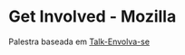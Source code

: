 # Get Involved - Mozilla

Palestra baseada em [Talk-Envolva-se](https://github.com/melissacd/Talk-Envolva-se)

